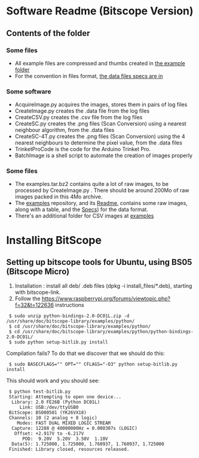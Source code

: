 # Software Readme (Bitscope Version)

## Contents of the folder 

### Some files

* All example files are compressed and thumbs created in [the example folder](/software/examples/Readme.md)
* For the convention in files format, [the data files specs are in](/software/examples/Specs.md)

### Some software

* AcquireImage.py acquires the images, stores them in pairs of log files
* CreateImage.py creates the .data file from the log files
* CreateCSV.py creates the .csv file from the log files
* CreateSC.py creates the .png files (Scan Conversion) using a nearest neighbour algorithm, from the .data files
* CreateSC-4T.py creates the .png files (Scan Conversion) using the 4 nearest neighbours to determine the pixel value, from the .data files
* TrinketProCode is the code for the Arduino Trinket Pro.
* BatchImage is a shell script to automate the creation of images properly

### Some files
* The examples.tar.bz2 contains quite a lot of raw images, to be processed by CreateImage.py . There should be around 200Mo of raw images packed in this 4Mo archive.
* The [examples](/software/examples/) repository, and its [Readme](/software/examples/Readme.md),  contains some raw images, along with a table, and the [Specs](/software/examples/Specs.md)) for the data format.
* There's an additional folder for CSV images at [examples](/software/examples_csv/)

# Installing BitScope

## Setting up bitscope tools for Ubuntu, using BS05 (Bitscope Micro)	

1. Installation : install all deb/ .deb files (dpkg -i install_files/*.deb), starting with bitscope-link.
2. Follow the https://www.raspberrypi.org/forums/viewtopic.php?f=32&t=122636 instructions

```
 $ sudo unzip python-bindings-2.0-DC01L.zip -d /usr/share/doc/bitscope-library/examples/python/
 $ cd /usr/share/doc/bitscope-library/examples/python/
 $ cd /usr/share/doc/bitscope-library/examples/python/python-bindings-2.0-DC01L/
 $ sudo python setup-bitlib.py install
```
Compilation fails? To do that we discover that we should do this:
```
 $ sudo BASECFLAGS="" OPT="" CFLAGS="-O3" python setup-bitlib.py install
```
This should work and you should see:
```
 $ python test-bitlib.py 
 Starting: Attempting to open one device...
  Library: 2.0 FE26B (Python DC01L)
     Link: USB:/dev/ttyUSB0
 BitScope: BS000501 (YK26VX18)
 Channels: 10 (2 analog + 8 logic)
    Modes: FAST DUAL MIXED LOGIC STREAM
  Capture: 12288 @ 40000000Hz = 0.000307s (LOGIC)
   Offset: +2.917V to -6.217V
      POD:  9.20V  5.20V  3.50V  1.10V
  Data(5): 1.725000, 1.725000, 1.760937, 1.760937, 1.725000
 Finished: Library closed, resources released.
```

